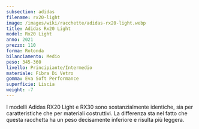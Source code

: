 ```yaml
---
subsection: adidas
filename: rx20-light
image: /images/wiki/racchette/adidas-rx20-light.webp
title: Adidas Rx20 Light
model: Rx20 Light
anno: 2021
prezzo: 110
forma: Rotonda
bilanciamento: Medio
peso: 345-360
livello: Principiante/Intermedio
materiale: Fibra Di Vetro
gomma: Eva Soft Performance
superficie: Liscia
weight: -7
---
```

I modelli Adidas RX20 Light e RX30 sono sostanzialmente identiche, sia per caratteristiche che per materiali costruttivi. La differenza sta nel fatto che questa racchetta ha un peso decisamente inferiore e risulta più leggera.